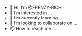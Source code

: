 - 👋 Hi, I’m @FRENZY-RICH
- 👀 I’m interested in ...
- 🌱 I’m currently learning ...
- 💞️ I’m looking to collaborate on ...
- 📫 How to reach me ...

<!---
FRENZY-RICH/FRENZY-RICH is a ✨ special ✨ repository because its `README.md` (this file) appears on your GitHub profile.
You can click the Preview link to take a look at your changes.
--->
